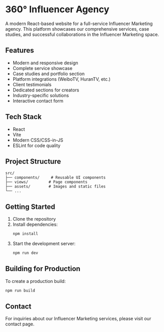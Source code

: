 # 360° Influencer Agency

A modern React-based website for a full-service Influencer Marketing agency. This platform showcases our comprehensive services, case studies, and successful collaborations in the Influencer Marketing space.

## Features

- Modern and responsive design
- Complete service showcase
- Case studies and portfolio section
- Platform integrations (WeiboTV, HuranTV, etc.)
- Client testimonials
- Dedicated sections for creators
- Industry-specific solutions
- Interactive contact form

## Tech Stack

- React
- Vite
- Modern CSS/CSS-in-JS
- ESLint for code quality

## Project Structure

```
src/
├── components/     # Reusable UI components
├── views/         # Page components
├── assets/        # Images and static files
└── ...
```

## Getting Started

1. Clone the repository
2. Install dependencies:
   ```bash
   npm install
   ```
3. Start the development server:
   ```bash
   npm run dev
   ```

## Building for Production

To create a production build:

```bash
npm run build
```

## Contact

For inquiries about our Influencer Marketing services, please visit our contact page.